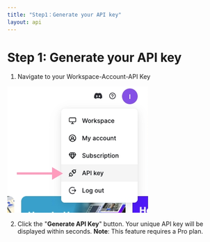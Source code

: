 ```yaml
---
title: "Step1：Generate your API key"
layout: api
---
```


# Step 1: Generate your API key

1. Navigate to your Workspace-Account-API Key

![q_s_1.png](../assets/pics/quickstart_step1_1.png)

2. Click the "**Generate API Key**" button. Your unique API key will be displayed within seconds. **Note**: This feature requires a Pro plan.
